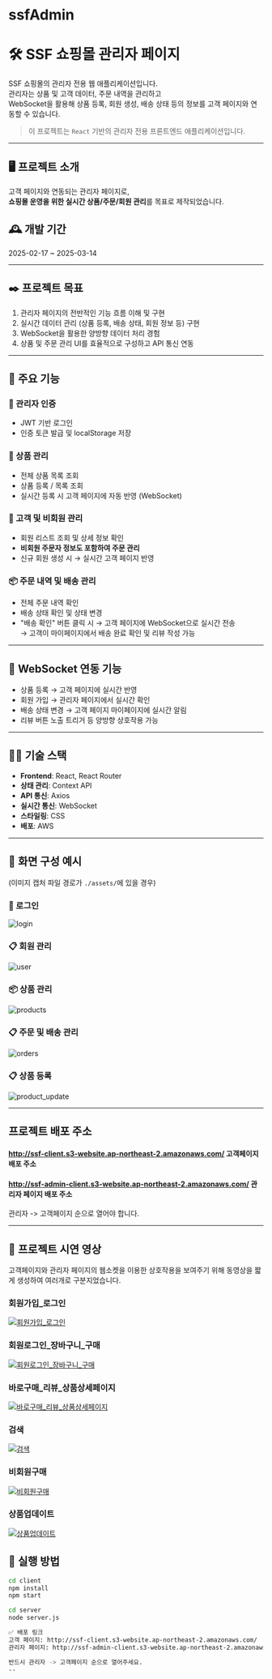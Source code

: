 # ssfAdmin

# 🛠️ SSF 쇼핑몰 관리자 페이지

SSF 쇼핑몰의 관리자 전용 웹 애플리케이션입니다.  
관리자는 상품 및 고객 데이터, 주문 내역을 관리하고  
WebSocket을 활용해 상품 등록, 회원 생성, 배송 상태 등의 정보를 고객 페이지와 연동할 수 있습니다.

> 이 프로젝트는 `React` 기반의 관리자 전용 프론트엔드 애플리케이션입니다.

---

## 🖥️ 프로젝트 소개

고객 페이지와 연동되는 관리자 페이지로,  
**쇼핑몰 운영을 위한 실시간 상품/주문/회원 관리**를 목표로 제작되었습니다.

## 🕰️ 개발 기간

2025-02-17 ~ 2025-03-14

---

## ✒️ 프로젝트 목표

1. 관리자 페이지의 전반적인 기능 흐름 이해 및 구현  
2. 실시간 데이터 관리 (상품 등록, 배송 상태, 회원 정보 등) 구현  
3. WebSocket을 활용한 양방향 데이터 처리 경험  
4. 상품 및 주문 관리 UI를 효율적으로 구성하고 API 통신 연동

---

## 📌 주요 기능

### 🔐 관리자 인증
- JWT 기반 로그인
- 인증 토큰 발급 및 localStorage 저장

### 🛒 상품 관리
- 전체 상품 목록 조회
- 상품 등록 / 목록 조회
- 실시간 등록 시 고객 페이지에 자동 반영 (WebSocket)

### 👤 고객 및 비회원 관리
- 회원 리스트 조회 및 상세 정보 확인
- **비회원 주문자 정보도 포함하여 주문 관리**
- 신규 회원 생성 시 → 실시간 고객 페이지 반영

### 📦 주문 내역 및 배송 관리
- 전체 주문 내역 확인
- 배송 상태 확인 및 상태 변경
- "배송 확인" 버튼 클릭 시 → 고객 페이지에 WebSocket으로 실시간 전송  
  → 고객이 마이페이지에서 배송 완료 확인 및 리뷰 작성 가능

---

## 📡 WebSocket 연동 기능

- 상품 등록 → 고객 페이지에 실시간 반영  
- 회원 가입 → 관리자 페이지에서 실시간 확인  
- 배송 상태 변경 → 고객 페이지 마이페이지에 실시간 알림  
- 리뷰 버튼 노출 트리거 등 양방향 상호작용 가능

---

## 🧑‍💻 기술 스택

- **Frontend**: React, React Router
- **상태 관리**: Context API
- **API 통신**: Axios
- **실시간 통신**: WebSocket
- **스타일링**: CSS
- **배포**: AWS

---

## 📸 화면 구성 예시

(이미지 캡처 파일 경로가 `./assets/`에 있을 경우)

### 🔐 로그인
![login](./assets/adminLogin.png)

### 📋 회원 관리
![user](./assets/user.png)

### 📦 상품 관리
![products](./assets/products.png)

### 📋 주문 및 배송 관리
![orders](./assets/orderList.png)

### 📋 상품 등록
![product_update](./assets/product_update.png)

---
## 프로젝트 배포 주소
#### http://ssf-client.s3-website.ap-northeast-2.amazonaws.com/ 고객페이지 배포 주소
#### http://ssf-admin-client.s3-website.ap-northeast-2.amazonaws.com/ 관리자 페이지 배포 주소

관리자 -> 고객페이지 순으로 열어야 합니다.

---
## 🎥 프로젝트 시연 영상
고객페이지와 관리자 페이지의 웹소켓을 이용한 상호작용을 보여주기 위해 동영상을 짧게 생성하여 여러개로 구분지었습니다.

### 회원가입_로그인
[![회원가입_로그인](https://img.youtube.com/vi/0yn8tjTnUgE/0.jpg)](https://youtu.be/0yn8tjTnUgE)

### 회원로그인_장바구니_구매
[![회원로그인_장바구니_구매](https://img.youtube.com/vi/-pn6iaqh-N0/0.jpg)](https://youtu.be/-pn6iaqh-N0)

### 바로구매_리뷰_상품상세페이지
[![바로구매_리뷰_상품상세페이지](https://img.youtube.com/vi/IQORc-w5BfY/0.jpg)](https://youtu.be/IQORc-w5BfY)

### 검색
[![검색](https://img.youtube.com/vi/YsOE5wedhVI/0.jpg)](https://youtu.be/YsOE5wedhVI)

### 비회원구매
[![비회원구매](https://img.youtube.com/vi/E7vRAQ-BUXY/0.jpg)](https://youtu.be/E7vRAQ-BUXY)

### 상품업데이트
[![상품업데이트](https://img.youtube.com/vi/jHye2_Z2KgQ/0.jpg)](https://youtu.be/jHye2_Z2KgQ)

## 🚀 실행 방법

```bash
cd client
npm install
npm start

cd server
node server.js

✅ 배포 링크
고객 페이지: http://ssf-client.s3-website.ap-northeast-2.amazonaws.com/
관리자 페이지: http://ssf-admin-client.s3-website.ap-northeast-2.amazonaws.com/

반드시 관리자 -> 고객페이지 순으로 열어주세요.
--



